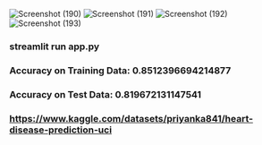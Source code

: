 ![Screenshot (190)](https://github.com/user-attachments/assets/464a5ddd-e913-43bd-84b9-bffd311ccb57)
![Screenshot (191)](https://github.com/user-attachments/assets/fdddfe14-06aa-4729-9e11-5c75659b18e9)
![Screenshot (192)](https://github.com/user-attachments/assets/ed99346a-8a8a-4608-9ad7-e3cd8c9be509)
![Screenshot (193)](https://github.com/user-attachments/assets/fdafb5d9-a2c2-452e-a7dd-51ee94399d72)
### streamlit run app.py <br />
### Accuracy on Training Data:  0.8512396694214877 <br />
### Accuracy on Test Data:  0.819672131147541 <br />
### https://www.kaggle.com/datasets/priyanka841/heart-disease-prediction-uci
